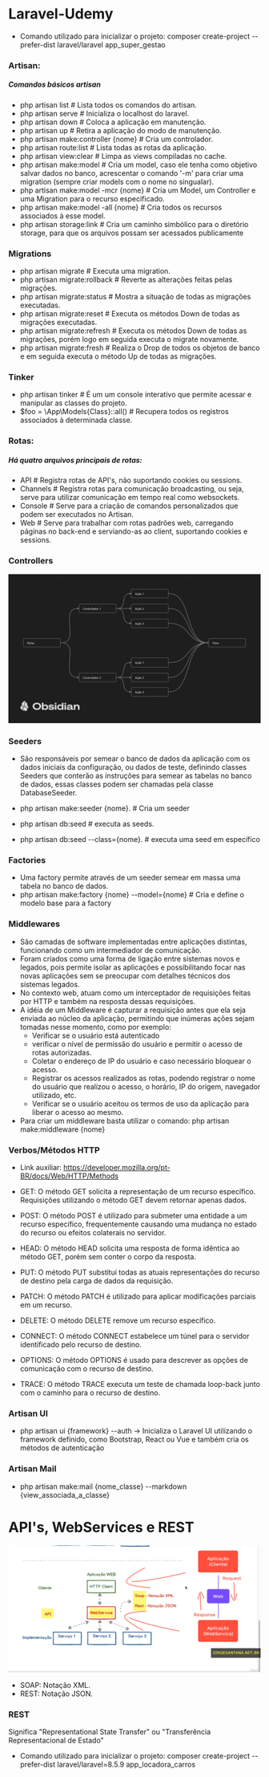 # Laravel-Udemy

- Comando utilizado para inicializar o projeto: composer create-project --prefer-dist laravel/laravel app_super_gestao

### Artisan:


##### Comandos básicos artisan

- php artisan list                      # Lista todos os comandos do artisan.
- php artisan serve                     # Inicializa o localhost do laravel.
- php artisan down                      # Coloca a aplicação em manutenção.
- php artisan up                        # Retira a aplicação do modo de manutenção.
- php artisan make:controller {nome}    # Cria um controlador.
- php artisan route:list                # Lista todas as rotas da aplicação.
- php artisan view:clear                # Limpa as views compiladas no cache.
- php artisan make:model                # Cria um model, caso ele tenha como objetivo salvar dados no banco, acrescentar o comando '-m' para criar 
                                           uma migration (sempre criar models com o nome no singualar).
- php artisan make:model -mcr {nome}	# Cria um Model, um Controller e uma Migration para o recurso especificado.
- php artisan make:model -all {nome}	# Cria todos os recursos associados à esse model.
- php artisan storage:link 				# Cria um caminho simbólico para o diretório storage, para que os arquivos possam ser acessados publicamente


### Migrations

- php artisan migrate                   # Executa uma migration.
- php artisan migrate:rollback          # Reverte as alterações feitas pelas migrações.
- php artisan migrate:status            # Mostra a situação de todas as migrações executadas.
- php artisan migrate:reset             # Executa os métodos Down de todas as migrações executadas.
- php artisan migrate:refresh           # Executa os métodos Down de todas as migrações, porém logo em seguida executa o migrate novamente.
- php artisan migrate:fresh             # Realiza o Drop de todos os objetos de banco e em seguida executa o método Up de todas as migrações.


### Tinker

- php artisan tinker                    # É um um console interativo que permite acessar e manipular as classes do projeto.
- $foo = \App\Models\{Class}::all()     # Recupera todos os registros associados à determinada classe.

### Rotas:

##### Há quatro arquivos principais de rotas:

- API       # Registra rotas de API's, não suportando cookies ou sessions.
- Channels  # Registra rotas para comunicação broadcasting, ou seja, serve para utilizar comunicação em tempo real como websockets.
- Console   # Serve para a criação de comandos personalizados que podem ser executados no Artisan.
- Web       # Serve para trabalhar com rotas padrões web, carregando páginas no back-end e serviando-as ao client, suportando cookies e sessions.

### Controllers

<img src="img/representacao-mvc.png">

### Seeders

- São responsáveis por semear o banco de dados da aplicação com os dados iniciais da configuração, ou dados de teste, definindo classes Seeders que conterão as instruções para semear as tabelas no banco de dados, essas classes podem ser chamadas pela classe DatabaseSeeder.

- php artisan make:seeder {nome}.           # Cria um seeder
- php artisan db:seed                       # executa as seeds.
- php artisan db:seed --class={nome}.       # executa uma seed em específico


### Factories

- Uma factory permite através de um seeder semear em massa uma tabela no banco de dados.
- php artisan make:factory {nome} --model={nome} # Cria e define o modelo base para a factory


### Middlewares

- São camadas de software implementadas entre aplicações distintas, funcionando como um intermediador de comunicação.
- Foram criados como uma forma de ligação entre sistemas novos e legados, pois permite isolar as aplicações e possibilitando focar nas novas aplicações sem se preocupar com detalhes técnicos dos sistemas legados.
- No contexto web, atuam como um interceptador de requisições feitas por HTTP e também na resposta dessas requisições.
- A idéia de um Middleware é capturar a requisição antes que ela seja enviada ao núcleo da aplicação, permitindo que inúmeras ações sejam tomadas nesse momento, como por exemplo:
    - Verificar se o usuário está autenticado 
    - verificar o nível de permissão do usuário e permitir o acesso de rotas autorizadas.
    - Coletar o endereço de IP do usuário e caso necessário bloquear o acesso.
    - Registrar os acessos realizados as rotas, podendo registrar o nome do usuário que realizou o acesso, o horário, IP do origem, navegador utilizado, etc.
    - Verificar se o usuário aceitou os termos de uso da aplicação para liberar o acesso ao mesmo.
- Para criar um middleware basta utilizar o comando: php artisan make:middleware {nome}


### Verbos/Métodos HTTP

- Link auxiliar: https://developer.mozilla.org/pt-BR/docs/Web/HTTP/Methods

- GET: O método GET solicita a representação de um recurso específico. Requisições utilizando o método GET devem retornar apenas dados.

- POST: O método POST é utilizado para submeter uma entidade a um recurso específico, frequentemente causando uma mudança no estado do recurso ou efeitos colaterais no servidor.

- HEAD: O método HEAD solicita uma resposta de forma idêntica ao método GET, porém sem conter o corpo da resposta.

- PUT: O método PUT substitui todas as atuais representações do recurso de destino pela carga de dados da requisição.

- PATCH: O método PATCH é utilizado para aplicar modificações parciais em um recurso.

- DELETE: O método DELETE remove um recurso específico.

- CONNECT: O método CONNECT estabelece um túnel para o servidor identificado pelo recurso de destino.

- OPTIONS: O método OPTIONS é usado para descrever as opções de comunicação com o recurso de destino.

- TRACE: O método TRACE executa um teste de chamada loop-back junto com o caminho para o recurso de destino.


### Artisan UI

- php artisan ui {framework} --auth  -> Inicializa o Laravel UI utilizando o framework definido, como Bootstrap, React ou Vue e também cria os métodos de autenticação

### Artisan Mail

- php artisan make:mail {nome_classe} --markdown {view_associada_a_classe}


# API's, WebServices e REST

<img src="img/representacao-api.png">

- SOAP: Notação XML.
- REST: Notação JSON.

### REST

Significa "Representational State Transfer" ou "Transferência Representacional de Estado"

- Comando utilizado para inicializar o projeto: composer create-project --prefer-dist laravel/laravel=8.5.9 app_locadora_carros

